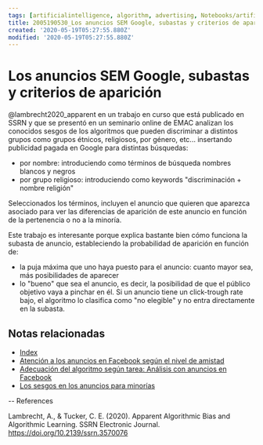 ```yaml
---
tags: [artificialintelligence, algorithm, advertising, Notebooks/artificialintelligence, google]
title: 2005190530_Los anuncios SEM Google, subastas y criterios de aparición 
created: '2020-05-19T05:27:55.880Z'
modified: '2020-05-19T05:27:55.880Z'
---
```


# Los anuncios SEM Google, subastas y criterios de aparición 


@lambrecht2020_apparent en un trabajo en curso que está publicado en SSRN y que se presentó en un seminario online de EMAC analizan los conocidos sesgos de los algoritmos que pueden discriminar a distintos grupos como grupos étnicos, religiosos, por género, etc... insertando publicidad pagada en Google para distintas búsquedas:

- por nombre: introduciendo como términos de búsqueda nombres blancos y negros
- por grupo religioso: introduciendo como keywords "discriminación + nombre religión"

Seleccionados los términos, incluyen el anuncio que quieren que aparezca asociado para ver las diferencias de aparición de este anuncio en función de la pertenencia o no a la minoría.

Este trabajo es interesante porque explica bastante bien cómo funciona la subasta de anuncio, estableciendo la probabilidad de aparición en función de:

- la puja máxima que uno haya puesto para el anuncio: cuanto mayor sea, más posibilidades de aparecer
- lo "bueno" que sea el anuncio, es decir, la posibilidad de que el público objetivo vaya a pinchar en él. Si un anuncio tiene un click-trough rate bajo, el algoritmo lo clasifica como "no elegible" y no entra directamente en la subasta.

## Notas relacionadas


- [Index](_2003101705_index.md)
- [Atención a los anuncios en Facebook según el nivel de amistad](2004180843_atencion_anuncios_facebook_segunamistad.md)
- [Adecuación del algoritmo según tarea: Análisis con anuncios en Facebook](2004271035_algorithm_type_task.md)
- [Los sesgos en los anuncios para minorías](2005190514_sesgos_algoritmos_minorias.md)

--
References

Lambrecht, A., & Tucker, C. E. (2020). Apparent Algorithmic Bias and Algorithmic Learning. SSRN Electronic Journal. https://doi.org/10.2139/ssrn.3570076

